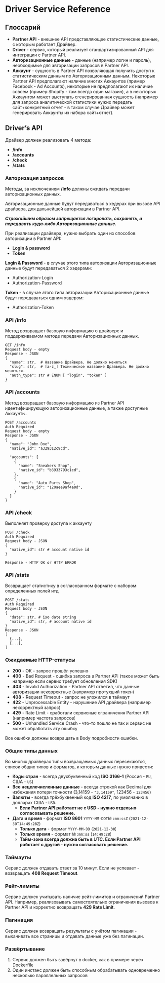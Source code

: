 # Driver Service Reference

## Глоссарий

* **Partner API** - внешнее API представляющее статистические данные, с которым работает Драйвер.
* **Driver** - сервис, который реализует стандартизированный API для интеграции с Partner API.
* **Авторизационные данные** - данные (например логин и пароль), необходимые для авторизации запросов в Partner API.
* **Аккаунт** - сущность в Partner API позволяющая получить доступ к статистическим данным по Авторизационным данным.
  Некоторые Partner API предполагают наличие многих Аккаунтов (пример Facebook - Ad Accounts), некоторые не предполагают
  их наличие совсем (пример Shopify - там всегда один магазин), а в некоторых Аккаунтом может выступать сгенерированная
  сущность (например для запроса аналитической статистики нужно передать сайт+конкретный отчет - в таком случае Драйвер
  может генерировать Аккаунты из набора сайт+отчет).

## Driver’s API

Драйвер должен реализовать 4 метода:

* **/info**
* **/accounts**
* **/check**
* **/stats**

### Авторизация запросов

Методы, за исключением **/info** должны ожидать передачи авторизационных данных.

Авторизационные данные будут передаваться в хедерах при вызове API драйвера, для дальнейшей авторизации в Partner API.

***Строжайшим образом запрещается логировать, сохранять, и передавать куда-либо Авторизационные данные.***

При реализации драйвера, нужно выбрать один из способов авторизации в Partner API:

* **Login & password**
* **Token**

**Login & Password** - в случае этого типа авторизации Авторизационные данные будут передаваться 2 хэдерами:

* Authorization-Login
* Authorization-Password

**Token** - в случае этого типа авторизации Авторизационные данные будут передаваться одним хэдером:

* Authorization-Token

### API /info

Метод возвращает базовую информацию о драйвере и поддерживаемом методе передачи Авторизационных данных.

```
GET /info
Request body - empty
Response - JSON
{
  "name": str,  # Название Драйвера. Не должно меняться  
  "slug": str,  # [a-z_] Техническое название Драйвера. Не должно меняться. 
  "auth_type": str # ENUM [ "login", "token" ] 
}
```

### API /accounts

Метод возвращает базовую информацию из Partner API идентифицирующую авторизационные данные, а также доступные Аккаунты.

```
POST /accounts
Auth Required
Request body - empty
Response - JSON
{
  "name": "John Doe",
  "native_id": "a329312c9cd",
  
  "accounts": [
    {
      "name": "Sneakers Shop",  
      "native_id": "b3933793c1cd",  
    },
    {
      "name": "Auto Parts Shop",  
      "native_id": "120aee9af4a0d",  
    }
  ]
}
```

### API /check

Выполняет проверку доступа к аккаунту

```
POST /check
Auth Required
Request body - JSON
{
  "native_id": str # account native id 
}

Response - HTTP OK or HTTP ERROR
```

### API /stats

Возвращает статистику в согласованном формате с набором определенных полей итд

```
POST /stats
Auth Required
Request body - JSON
{
  "date": str, # iso date string
  "native_id": str, # account native id 
}
Response - JSON
[
  {...},
  {...},
]
```

### Ожидаемые HTTP-статусы

* **200** - OK - запрос прошёл успешно
* **400** - Bad Request - ошибка запроса в Partner API (такое может быть например если сервис требует обновления SDK)
* **403** - Invalid Authorization - Partner API ответил, что данные авторизации некорректные (например протухший токен)
* **408** - Request Timeout - запрос не уложился в таймаут
* **422** - Unprocessable Entity - нарушение API драйвера (например некорректный запрос)
* **429** - Rate Limit - сработали сервисные ограничения Partner API (например частота запросов)
* **500** - Unhandled Service Crash - что-то пошло не так и сервис не может обработать эту ошибку

Все ошибки должны возвращать в Body подробности ошибки.

### Общие типы данных

Во многих драйверах типы возвращаемых данных пересекаются, список общих типов и форматов, к которым данные нужно
привести:

* **Коды стран** - всегда двухбуквенный код **ISO 3166-1** (Россия - `RU`, США - `US`)
* **Все нецелочисленные данные** - всегда строкой как Decimal для избежания потери точности (3,14159 - `"3,14159"`,
  123456 - `123456`)
* **Валюты** - всегда трёхбуквенный код **ISO 4217**, по умолчанию в долларах США - `USD`. 
    * **Если Partner API работает не с USD - нужно отдельно согласовывать решение.**
* **Дата и время** - формат **ISO 8601** `YYYY-MM-DDThh:mm:ssZ` (`2021-12-30T14:49:28Z`)
    * **Только дата** - формат `YYYY-MM-DD` (`2021-12-30`)
    * **Только время** - формат `hh:mm:ss` (`14:49:28`)
    * **Тайм-зона всегда должна быть в UTC. Если Partner API работает с другой - нужно согласовать решение.**

### Таймауты

Сервис должен отдавать ответ за 10 минут. Если не успевает - возвращать **408 Request Timeout**.

### Рейт-лимиты

Сервис должен учитывать наличие рейт-лимитов и ограничений Partner API. 
Например, реализовывать самостоятельно ограничения вызовов к Partner API и корректно возвращать **429 Rate Limit**.

### Пагинация

Сервис должен возвращать результаты с учётом пагинации - выкачивать все страницы и отдавать данные уже без пагинации.

### Развёртывание
1. Сервис должен быть завёрнут в docker, как в примере через Dockerfile
2. Один инстанс должен быть способным обрабатывать одновременно несколько параллельных запросов
